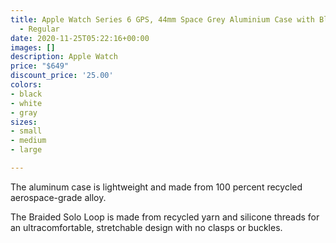 ```yaml
---
title: Apple Watch Series 6 GPS, 44mm Space Grey Aluminium Case with Black Sport Band
  - Regular
date: 2020-11-25T05:22:16+00:00
images: []
description: Apple Watch
price: "$649"
discount_price: '25.00'
colors:
- black
- white
- gray
sizes:
- small
- medium
- large

---
```

The aluminum case is lightweight and made from 100 percent recycled aerospace-grade alloy.

The Braided Solo Loop is made from recycled yarn and silicone threads for an ultracomfortable, stretchable design with no clasps or buckles.